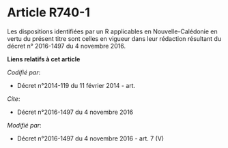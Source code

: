 # Article R740-1

Les dispositions identifiées par un R applicables en Nouvelle-Calédonie en vertu du présent titre sont celles en vigueur dans
leur rédaction résultant du décret n° 2016-1497 du 4 novembre 2016.

**Liens relatifs à cet article**

_Codifié par_:

  - Décret n°2014-119 du 11 février 2014 - art.

_Cite_:

  - Décret n°2016-1497 du 4 novembre 2016

_Modifié par_:

  - Décret n°2016-1497 du 4 novembre 2016 - art. 7 (V)
